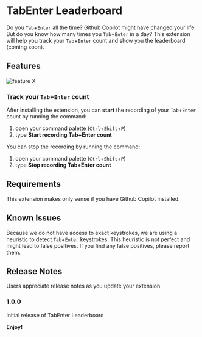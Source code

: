# TabEnter Leaderboard

Do you `Tab`+`Enter` all the time? Github Copilot might have changed your life. But do you know how many times you `Tab`+`Enter` in a day? This extension will help you track your `Tab`+`Enter` count and show you the leaderboard (coming soon).

## Features

![feature X](images/HumanVsCopilot.gif)

### Track your `Tab`+`Enter` count

After installing the extension, you can **start** the recording
of your `Tab`+`Enter` count by running the command:

1. open your command palette (`Ctrl`+`Shift`+`P`)
2. type **Start recording Tab+Enter count**

You can stop the recording by running the command:

1. open your command palette (`Ctrl`+`Shift`+`P`)
2. type **Stop recording Tab+Enter count**

## Requirements

This extension makes only sense if you have Github Copilot installed.

<!--

no settings for now
## Extension Settings


* `myExtension.enable`: Enable/disable this extension.
* `myExtension.thing`: Set to `blah` to do something. -->

## Known Issues

Because we do not have access to exact keystrokes, we are using a heuristic to detect `Tab`+`Enter` keystrokes. This heuristic is not perfect and might lead to false positives. If you find any false positives, please report them.

## Release Notes

Users appreciate release notes as you update your extension.

### 1.0.0

Initial release of TabEnter Leaderboard

**Enjoy!**
